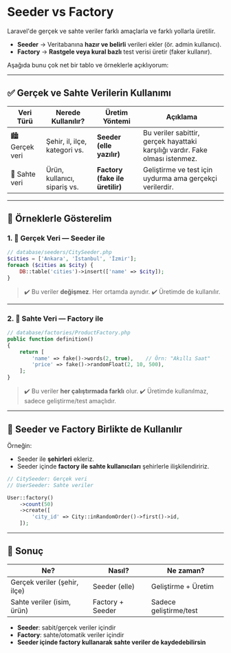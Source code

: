 # Seeder vs Factory

Laravel'de gerçek ve sahte veriler farklı amaçlarla ve farklı yollarla üretilir.

- **Seeder** → Veritabanına **hazır ve belirli** verileri ekler (ör. admin kullanıcı).
- **Factory** → **Rastgele veya kural bazlı** test verisi üretir (faker kullanır).

Aşağıda bunu çok net bir tablo ve örneklerle açıklıyorum:

---

## ✅ Gerçek ve Sahte Verilerin Kullanımı

| Veri Türü      | Nerede Kullanılır?            | Üretim Yöntemi                  | Açıklama                                                                      |
| -------------- | ----------------------------- | ------------------------------- | ----------------------------------------------------------------------------- |
| 🏙️ Gerçek veri | Şehir, il, ilçe, kategori vs. | **Seeder (elle yazılır)**       | Bu veriler sabittir, gerçek hayattaki karşılığı vardır. Fake olması istenmez. |
| 🧪 Sahte veri  | Ürün, kullanıcı, sipariş vs.  | **Factory (fake ile üretilir)** | Geliştirme ve test için uydurma ama gerçekçi verilerdir.                      |

---

## 🧱 Örneklerle Gösterelim

### 1. 🔐 Gerçek Veri — Seeder ile

```php
// database/seeders/CitySeeder.php
$cities = ['Ankara', 'İstanbul', 'İzmir'];
foreach ($cities as $city) {
    DB::table('cities')->insert(['name' => $city]);
}
```

> ✔️ Bu veriler **değişmez**. Her ortamda aynıdır.
> ✔️ Üretimde de kullanılır.

---

### 2. 🎲 Sahte Veri — Factory ile

```php
// database/factories/ProductFactory.php
public function definition()
{
    return [
        'name' => fake()->words(2, true),    // Örn: "Akıllı Saat"
        'price' => fake()->randomFloat(2, 10, 500),
    ];
}
```

> ✔️ Bu veriler **her çalıştırmada farklı** olur.
> ✔️ Üretimde kullanılmaz, sadece geliştirme/test amaçlıdır.

---

## 🤝 Seeder ve Factory Birlikte de Kullanılır

Örneğin:

- Seeder ile **şehirleri** ekleriz.
- Seeder içinde **factory ile sahte kullanıcıları** şehirlerle ilişkilendiririz.

```php
// CitySeeder: Gerçek veri
// UserSeeder: Sahte veriler

User::factory()
    ->count(50)
    ->create([
        'city_id' => City::inRandomOrder()->first()->id,
    ]);
```

---

## 🎯 Sonuç

| Ne?                          | Nasıl?           | Ne zaman?              |
| ---------------------------- | ---------------- | ---------------------- |
| Gerçek veriler (şehir, ilçe) | Seeder (elle)    | Geliştirme + Üretim    |
| Sahte veriler (isim, ürün)   | Factory + Seeder | Sadece geliştirme/test |

- **Seeder**: sabit/gerçek veriler içindir
- **Factory**: sahte/otomatik veriler içindir
- **Seeder içinde factory kullanarak sahte veriler de kaydedebilirsin**
